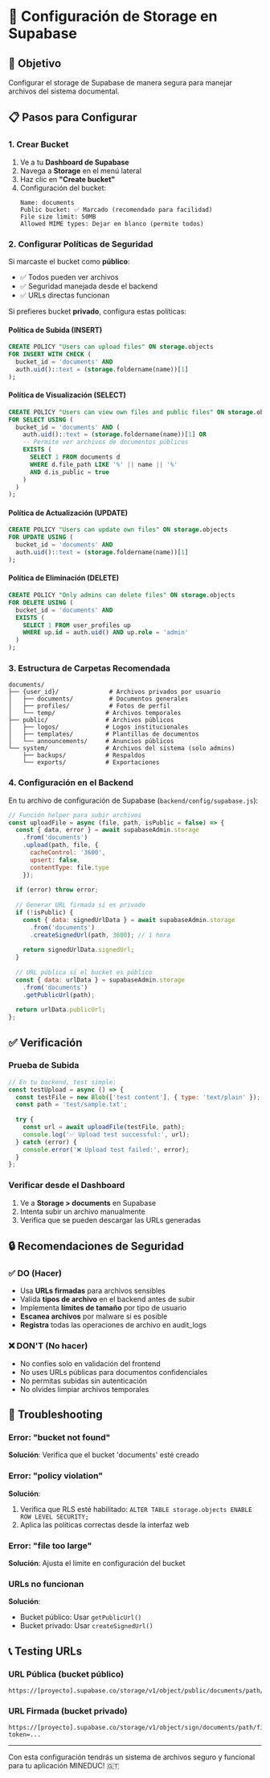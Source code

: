 # 📁 Configuración de Storage en Supabase

## 🎯 Objetivo
Configurar el storage de Supabase de manera segura para manejar archivos del sistema documental.

## 📋 Pasos para Configurar

### 1. Crear Bucket
1. Ve a tu **Dashboard de Supabase**
2. Navega a **Storage** en el menú lateral
3. Haz clic en **"Create bucket"**
4. Configuración del bucket:
   ```
   Name: documents
   Public bucket: ✅ Marcado (recomendado para facilidad)
   File size limit: 50MB
   Allowed MIME types: Dejar en blanco (permite todos)
   ```

### 2. Configurar Políticas de Seguridad

Si marcaste el bucket como **público**:
- ✅ Todos pueden ver archivos
- ✅ Seguridad manejada desde el backend
- ✅ URLs directas funcionan

Si prefieres bucket **privado**, configura estas políticas:

#### Política de Subida (INSERT)
```sql
CREATE POLICY "Users can upload files" ON storage.objects
FOR INSERT WITH CHECK (
  bucket_id = 'documents' AND
  auth.uid()::text = (storage.foldername(name))[1]
);
```

#### Política de Visualización (SELECT)
```sql
CREATE POLICY "Users can view own files and public files" ON storage.objects
FOR SELECT USING (
  bucket_id = 'documents' AND (
    auth.uid()::text = (storage.foldername(name))[1] OR
    -- Permite ver archivos de documentos públicos
    EXISTS (
      SELECT 1 FROM documents d 
      WHERE d.file_path LIKE '%' || name || '%' 
      AND d.is_public = true
    )
  )
);
```

#### Política de Actualización (UPDATE)
```sql
CREATE POLICY "Users can update own files" ON storage.objects
FOR UPDATE USING (
  bucket_id = 'documents' AND 
  auth.uid()::text = (storage.foldername(name))[1]
);
```

#### Política de Eliminación (DELETE)
```sql
CREATE POLICY "Only admins can delete files" ON storage.objects
FOR DELETE USING (
  bucket_id = 'documents' AND
  EXISTS (
    SELECT 1 FROM user_profiles up 
    WHERE up.id = auth.uid() AND up.role = 'admin'
  )
);
```

### 3. Estructura de Carpetas Recomendada

```
documents/
├── {user_id}/              # Archivos privados por usuario
│   ├── documents/          # Documentos generales
│   ├── profiles/           # Fotos de perfil
│   └── temp/              # Archivos temporales
├── public/                # Archivos públicos
│   ├── logos/             # Logos institucionales
│   ├── templates/         # Plantillas de documentos
│   └── announcements/     # Anuncios públicos
└── system/                # Archivos del sistema (solo admins)
    ├── backups/           # Respaldos
    └── exports/           # Exportaciones
```

### 4. Configuración en el Backend

En tu archivo de configuración de Supabase (`backend/config/supabase.js`):

```javascript
// Función helper para subir archivos
const uploadFile = async (file, path, isPublic = false) => {
  const { data, error } = await supabaseAdmin.storage
    .from('documents')
    .upload(path, file, {
      cacheControl: '3600',
      upsert: false,
      contentType: file.type
    });
  
  if (error) throw error;
  
  // Generar URL firmada si es privado
  if (!isPublic) {
    const { data: signedUrlData } = await supabaseAdmin.storage
      .from('documents')
      .createSignedUrl(path, 3600); // 1 hora
    
    return signedUrlData.signedUrl;
  }
  
  // URL pública si el bucket es público
  const { data: urlData } = supabaseAdmin.storage
    .from('documents')
    .getPublicUrl(path);
  
  return urlData.publicUrl;
};
```

## ✅ Verificación

### Prueba de Subida
```javascript
// En tu backend, test simple:
const testUpload = async () => {
  const testFile = new Blob(['test content'], { type: 'text/plain' });
  const path = 'test/sample.txt';
  
  try {
    const url = await uploadFile(testFile, path);
    console.log('✅ Upload test successful:', url);
  } catch (error) {
    console.error('❌ Upload test failed:', error);
  }
};
```

### Verificar desde el Dashboard
1. Ve a **Storage > documents** en Supabase
2. Intenta subir un archivo manualmente
3. Verifica que se pueden descargar las URLs generadas

## 🔒 Recomendaciones de Seguridad

### ✅ DO (Hacer)
- Usa **URLs firmadas** para archivos sensibles
- Valida **tipos de archivo** en el backend antes de subir
- Implementa **límites de tamaño** por tipo de usuario
- **Escanea archivos** por malware si es posible
- **Registra** todas las operaciones de archivo en audit_logs

### ❌ DON'T (No hacer)
- No confíes solo en validación del frontend
- No uses URLs públicas para documentos confidenciales
- No permitas subidas sin autenticación
- No olvides limpiar archivos temporales

## 🚨 Troubleshooting

### Error: "bucket not found"
**Solución**: Verifica que el bucket 'documents' esté creado

### Error: "policy violation"
**Solución**: 
1. Verifica que RLS esté habilitado: `ALTER TABLE storage.objects ENABLE ROW LEVEL SECURITY;`
2. Aplica las políticas correctas desde la interfaz web

### Error: "file too large"
**Solución**: Ajusta el límite en configuración del bucket

### URLs no funcionan
**Solución**: 
- Bucket público: Usar `getPublicUrl()`
- Bucket privado: Usar `createSignedUrl()`

## 📞 Testing URLs

### URL Pública (bucket público)
```
https://[proyecto].supabase.co/storage/v1/object/public/documents/path/file.ext
```

### URL Firmada (bucket privado)
```
https://[proyecto].supabase.co/storage/v1/object/sign/documents/path/file.ext?token=...
```

---

Con esta configuración tendrás un sistema de archivos seguro y funcional para tu aplicación MINEDUC! 🇬🇹